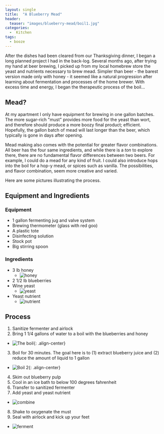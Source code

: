 ```yaml
---
layout: single
title:  "A Blueberry Mead"
header:
  teaser: "images/blueberry-mead/boil1.jpg"
categories: 
  -  Kitchen
tags:
  - booze
---
```


After the dishes had been cleared from our Thanksgiving dinner, I began a long planned project I had in the back-log.
Several months ago, after trying my hand at beer brewing,
I picked up from my local homebrew store the yeast and nutrients necessary to brew mead.
Simpler than beer - the barest version made only with honey - it seemed like a natural progression
after learning about fermentation and processes of the home brewer.
With excess time and energy, I began the therapeutic process of the boil...

## Mead?

At my apartment I only have equipment for brewing in one gallon batches.
The more sugar-rich "must" provides more food for the yeast than wort, and therefore should produce a more boozy final product; efficient.
Hopefully, the gallon batch of mead will last longer than the beer, which typically is gone in days after opening.

Mead making also comes with the potential for greater flavor combinations.
All beer has the four same ingredients, and while there is a *ton* to explore there, there are no fundamental flavor differences between two beers.
For example, I could do a mead for any kind of fruit.
I could also introduce hops into the boil for a hop-y mead, or spices such as vanilla.
The possibilities, and flavor combination, seem more creative and varied.

Here are some pictures illustrating the process.

## Equipment and Ingredients

### Equipment

- 1 gallon fermenting jug and valve system
- Brewing thermometer (glass with red goo)
- A plastic tote
- Disinfecting solution
- Stock pot
- Big stirring spoon

### Ingredients

- 3 lb honey
  - ![honey](/images/blueberry-mead/honey.jpg)
- 2 1/2 lb blueberries
- Wine yeast
  - ![yeast](/images/blueberry-mead/yeast.jpg)
- Yeast nutrient
  - ![nutrient](/images/blueberry-mead/nutrient.jpg)

## Process

1. Sanitize fermenter and airlock
2. Bring 1 1/4 gallons of water to a boil with the blueberries and honey
  - ![The boil](/images/blueberry-mead/boil1.jpg){: .align-center}
3. Boil for 30 minutes. The goal here is to (1) extract blueberry juice and (2) reduce the amount of liquid to 1 gallon
  - ![Boil 2](/images/blueberry-mead/boil2.jpg){: .align-center}
4. Skim out blueberry pulp
5. Cool in an ice bath to below 100 degrees fahrenheit
6. Transfer to sanitized fermenter
7. Add yeast and yeast nutrient
  - ![combine](/images/blueberry-mead/combine.jpg)
8. Shake to oxygenate the must
9. Seal with airlock and kick up your feet
  - ![ferment](/images/blueberry-mead/ferment.jpg)
